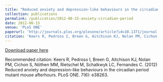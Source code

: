 ```yaml
---
title: "Reduced anxiety and depression-like behaviours in the circadian period mutant mouse afterhours "
collection: publications
permalink: /publication/2012-06-15-anxiety-circadian-period
date: 2012-06-15
venue: 'PLoS ONE'
paperurl: 'http://journals.plos.org/plosone/article?id=10.1371/journal.pone.0038263'
citation: 'Keers R, Pedroso I, Breen G, Aitchison KJ, Nolan PM, Cichon S, Nöthen MM, Rietschel M, Schalkwyk LC, Fernandes C. (2012) Reduced anxiety and depression-like behaviours in the circadian period mutant mouse afterhours. PLoS ONE. 7(6): e38263. '
---
```


<a href='http://journals.plos.org/plosone/article?id=10.1371/journal.pone.0038263'>Download paper here</a>

Recommended citation: Keers R, Pedroso I, Breen G, Aitchison KJ, Nolan PM, Cichon S, Nöthen MM, Rietschel M, Schalkwyk LC, Fernandes C. (2012) Reduced anxiety and depression-like behaviours in the circadian period mutant mouse afterhours. PLoS ONE. 7(6): e38263. 